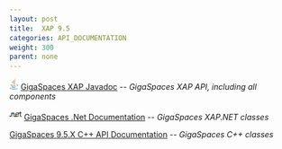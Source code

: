 ```yaml
---
layout: post
title:  XAP 9.5
categories: API_DOCUMENTATION
weight: 300
parent: none
---
```




![](/attachment_files/logos/java_icon.gif) [GigaSpaces XAP Javadoc](http://www.gigaspaces.com/docs/JavaDoc9.5/index.html) -- _GigaSpaces XAP API, including all components_

![](/attachment_files/logos/icon_dotnet.gif) [GigaSpaces .Net Documentation](http://www.gigaspaces.com/docs/dotnetdocs9.5) -- _GigaSpaces XAP.NET classes_

[GigaSpaces 9.5.X C+\+ API Documentation](http://www.gigaspaces.com/docs/cppdocs9.5) -- _GigaSpaces C+\+ classes_

